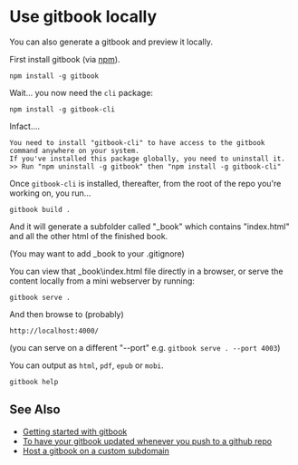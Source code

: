 # Use gitbook locally

You can also generate a gitbook and preview it locally.

First install gitbook (via [npm](../npm/01_summary.md)). 

	npm install -g gitbook


Wait... you now need the `cli` package:

	npm install -g gitbook-cli


Infact....

	You need to install "gitbook-cli" to have access to the gitbook command anywhere on your system.
	If you've installed this package globally, you need to uninstall it.
	>> Run "npm uninstall -g gitbook" then "npm install -g gitbook-cli"
    
Once `gitbook-cli` is installed, thereafter, from the root of the repo you're working on, you run...

	gitbook build .

And it will generate a subfolder called "_book" which contains "index.html" and all the other html of the finished book.

(You may want to add _book to your .gitignore) 

You can view that _book\index.html file directly in a browser, or serve the content locally from a mini webserver by running:

	gitbook serve .

And then browse to (probably) 

	http://localhost:4000/

(you can serve on a different "--port" e.g. `gitbook serve . --port 4003`)


You can output as `html`, `pdf`, `epub` or `mobi`. 

	gitbook help

## See Also

- [Getting started with gitbook](getting_started_with_gitbook.md)
- [To have your gitbook updated whenever you push to a github repo](web_hooks.md)
- [Host a gitbook on a custom subdomain](host_on_custom_subdomain.md)

